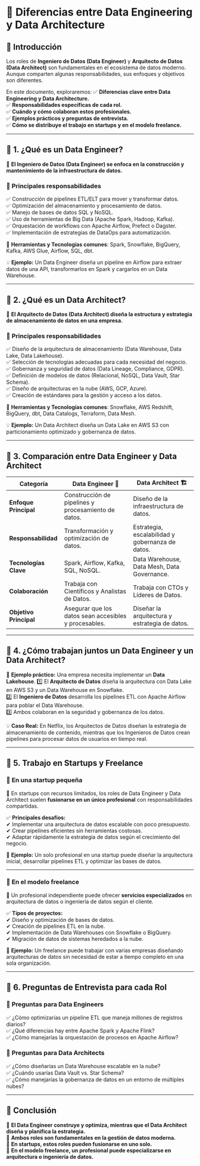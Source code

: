 # 📌 Diferencias entre Data Engineering y Data Architecture

## 📌 Introducción
Los roles de **Ingeniero de Datos (Data Engineer)** y **Arquitecto de Datos (Data Architect)** son fundamentales en el ecosistema de datos moderno. Aunque comparten algunas responsabilidades, sus enfoques y objetivos son diferentes.

En este documento, exploraremos:
✅ **Diferencias clave entre Data Engineering y Data Architecture.**  
✅ **Responsabilidades específicas de cada rol.**  
✅ **Cuándo y cómo colaboran estos profesionales.**  
✅ **Ejemplos prácticos y preguntas de entrevista.**  
✅ **Cómo se distribuye el trabajo en startups y en el modelo freelance.**  

---

## 📍 1. ¿Qué es un Data Engineer?

📌 **El Ingeniero de Datos (Data Engineer) se enfoca en la construcción y mantenimiento de la infraestructura de datos.**

### 🔹 **Principales responsabilidades**
✅ Construcción de pipelines ETL/ELT para mover y transformar datos.  
✅ Optimización del almacenamiento y procesamiento de datos.  
✅ Manejo de bases de datos SQL y NoSQL.  
✅ Uso de herramientas de Big Data (Apache Spark, Hadoop, Kafka).  
✅ Orquestación de workflows con Apache Airflow, Prefect o Dagster.  
✅ Implementación de estrategias de DataOps para automatización.  

📌 **Herramientas y Tecnologías comunes**: Spark, Snowflake, BigQuery, Kafka, AWS Glue, Airflow, SQL, dbt.

💡 **Ejemplo:** Un Data Engineer diseña un pipeline en Airflow para extraer datos de una API, transformarlos en Spark y cargarlos en un Data Warehouse.

---

## 📍 2. ¿Qué es un Data Architect?

📌 **El Arquitecto de Datos (Data Architect) diseña la estructura y estrategia de almacenamiento de datos en una empresa.**

### 🔹 **Principales responsabilidades**
✅ Diseño de la arquitectura de almacenamiento (Data Warehouse, Data Lake, Data Lakehouse).  
✅ Selección de tecnologías adecuadas para cada necesidad del negocio.  
✅ Gobernanza y seguridad de datos (Data Lineage, Compliance, GDPR).  
✅ Definición de modelos de datos (Relacional, NoSQL, Data Vault, Star Schema).  
✅ Diseño de arquitecturas en la nube (AWS, GCP, Azure).  
✅ Creación de estándares para la gestión y acceso a los datos.  

📌 **Herramientas y Tecnologías comunes**: Snowflake, AWS Redshift, BigQuery, dbt, Data Catalogs, Terraform, Data Mesh.

💡 **Ejemplo:** Un Data Architect diseña un Data Lake en AWS S3 con particionamiento optimizado y gobernanza de datos.

---

## 📍 3. Comparación entre Data Engineer y Data Architect

| **Categoría**            | **Data Engineer** 🚀 | **Data Architect** 🏗️ |
|--------------------------|----------------------|----------------------|
| **Enfoque Principal**    | Construcción de pipelines y procesamiento de datos. | Diseño de la infraestructura de datos. |
| **Responsabilidad**      | Transformación y optimización de datos. | Estrategia, escalabilidad y gobernanza de datos. |
| **Tecnologías Clave**    | Spark, Airflow, Kafka, SQL, NoSQL. | Data Warehouse, Data Mesh, Data Governance. |
| **Colaboración**         | Trabaja con Científicos y Analistas de Datos. | Trabaja con CTOs y Líderes de Datos. |
| **Objetivo Principal**   | Asegurar que los datos sean accesibles y procesables. | Diseñar la arquitectura y estrategia de datos. |

---

## 📍 4. ¿Cómo trabajan juntos un Data Engineer y un Data Architect?

📌 **Ejemplo práctico:** 
Una empresa necesita implementar un **Data Lakehouse**. 
1️⃣ El **Arquitecto de Datos** diseña la arquitectura con Data Lake en AWS S3 y un Data Warehouse en Snowflake.  
2️⃣ El **Ingeniero de Datos** desarrolla los pipelines ETL con Apache Airflow para poblar el Data Warehouse.  
3️⃣ Ambos colaboran en la seguridad y gobernanza de los datos.  

💡 **Caso Real:** En Netflix, los Arquitectos de Datos diseñan la estrategia de almacenamiento de contenido, mientras que los Ingenieros de Datos crean pipelines para procesar datos de usuarios en tiempo real.

---

## 📍 5. Trabajo en Startups y Freelance

### 🔹 **En una startup pequeña**
📌 En startups con recursos limitados, los roles de Data Engineer y Data Architect suelen **fusionarse en un único profesional** con responsabilidades compartidas. 

✅ **Principales desafíos:**  
✔ Implementar una arquitectura de datos escalable con poco presupuesto.  
✔ Crear pipelines eficientes sin herramientas costosas.  
✔ Adaptar rápidamente la estrategia de datos según el crecimiento del negocio.  

📌 **Ejemplo:** Un solo profesional en una startup puede diseñar la arquitectura inicial, desarrollar pipelines ETL y optimizar las bases de datos.

---

### 🔹 **En el modelo freelance**
📌 Un profesional independiente puede ofrecer **servicios especializados** en arquitectura de datos o ingeniería de datos según el cliente.

✅ **Tipos de proyectos:**  
✔ Diseño y optimización de bases de datos.  
✔ Creación de pipelines ETL en la nube.  
✔ Implementación de Data Warehouses con Snowflake o BigQuery.  
✔ Migración de datos de sistemas heredados a la nube.  

📌 **Ejemplo:** Un freelance puede trabajar con varias empresas diseñando arquitecturas de datos sin necesidad de estar a tiempo completo en una sola organización.

---

## 📍 6. Preguntas de Entrevista para cada Rol

### 📌 **Preguntas para Data Engineers**
✅ ¿Cómo optimizarías un pipeline ETL que maneja millones de registros diarios?  
✅ ¿Qué diferencias hay entre Apache Spark y Apache Flink?  
✅ ¿Cómo manejarías la orquestación de procesos en Apache Airflow?  

### 📌 **Preguntas para Data Architects**
✅ ¿Cómo diseñarías un Data Warehouse escalable en la nube?  
✅ ¿Cuándo usarías Data Vault vs. Star Schema?  
✅ ¿Cómo manejarías la gobernanza de datos en un entorno de múltiples nubes?  

---

## 📌 Conclusión
📌 **El Data Engineer construye y optimiza, mientras que el Data Architect diseña y planifica la estrategia.**  
📌 **Ambos roles son fundamentales en la gestión de datos moderna.**  
📌 **En startups, estos roles pueden fusionarse en uno solo.**  
📌 **En el modelo freelance, un profesional puede especializarse en arquitectura o ingeniería de datos.**  

